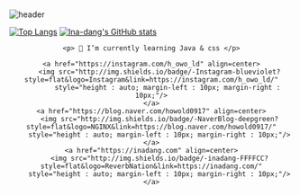 ###

<!--
**Ina-dang/Ina-dang** is a ✨ _special_ ✨ repository because its `README.md` (this file) appears on your GitHub profile.

Here are some ideas to get you started:

- 🔭 I’m currently working on ...
- 🌱 I’m currently learning ...
- 👯 I’m looking to collaborate on ...
- 🤔 I’m looking for help with ...
- 💬 Ask me about ...
- 📫 How to reach me: ...
- 😄 Pronouns: ...
- ⚡ Fun fact: ...
-->
![header](https://capsule-render.vercel.app/api?type=cylinder&color=E5CCFF&height=180&section=header&text=Ina-dang🐣&fontSize=90&&animation=fadeIn&fontColor=FFFFFF)

[![Top Langs](https://github-readme-stats.vercel.app/api/top-langs/?username=Ina-dang&layout=compact)](https://github.com/Ina-dang/github-readme-stats)
[![Ina-dang's GitHub stats](https://github-readme-stats.vercel.app/api?username=Ina-dang&&show_icons=true&theme=buefy)](https://github.com/Ina-dang/github-readme-stats)


<div align=center>

	<p> 🌱 I’m currently learning Java & css </p>
	
	<a href="https://instagram.com/h_owo_ld" align=center>
   	    <img src="http://img.shields.io/badge/-Instagram-blueviolet?style=flat&logo=Instagram&link=https://instagram.com/h_owo_ld/"
            style="height : auto; margin-left : 10px; margin-right : 10px;"/>
	</a>
	<a href="https://blog.naver.com/howold0917" align=center>
	    <img src="http://img.shields.io/badge/-NaverBlog-deepgreen?style=flat&logo=NGINX&link=https://blog.naver.com/howold0917/"
	    style="height : auto; margin-left : 10px; margin-right : 10px;"/>
	</a>
	<a href="https://inadang.com" align=center>
	    <img src="http://img.shields.io/badge/-inadang-FFFFCC?style=flat&logo=ReverbNation&link=https://inadang.com/"
	    style="height : auto; margin-left : 10px; margin-right : 10px;"/>
	</a>

  </div>
  


